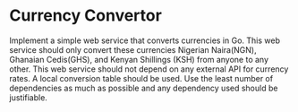 # Currency Convertor
Implement a simple web service that converts currencies in Go. This web service should only convert these currencies
Nigerian Naira(NGN), Ghanaian Cedis(GHS), and Kenyan Shillings (KSH) from anyone to any other. This web service should
not depend on any external API for currency rates. A local conversion table should be used. Use the least number of
dependencies as much as possible and any dependency used should be justifiable.